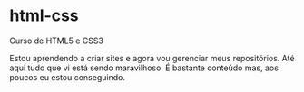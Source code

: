 # html-css
Curso de HTML5 e CSS3

Estou aprendendo a criar sites e agora vou gerenciar meus repositórios.
Até aqui tudo que vi está sendo maravilhoso.
É bastante conteúdo mas, aos poucos eu estou conseguindo.
